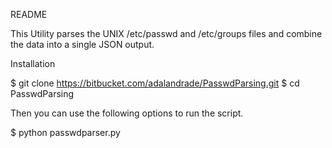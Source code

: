 README

This Utility parses the UNIX /etc/passwd and /etc/groups files and combine the data into a single JSON output. 


Installation

$ git clone https://bitbucket.com/adalandrade/PasswdParsing.git $ cd PasswdParsing

Then you can use the following options to run the script.

$ python passwdparser.py

